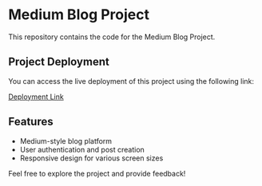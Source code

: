 # Medium Blog Project

This repository contains the code for the Medium Blog Project.

## Project Deployment

You can access the live deployment of this project using the following link:

[Deployment Link](https://medium-blog-eight-green.vercel.app/signup)

## Features

- Medium-style blog platform
- User authentication and post creation
- Responsive design for various screen sizes

Feel free to explore the project and provide feedback!


